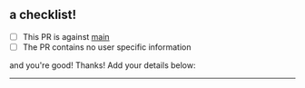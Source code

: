 ## a checklist!

- [ ] This PR is against [main](https://github.com/Czichy/nixos3/compare/main...?expand=1)
- [ ] The PR contains no user specific information

and you're good! Thanks! Add your details below:

---
